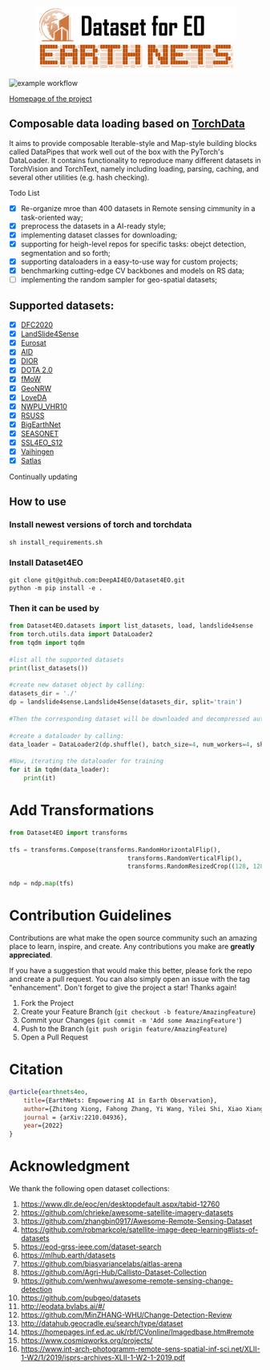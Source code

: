 <div  align="center">    
 <img src="resources/datasets4eo.png" width = "400" height = "130" alt="segmentation" align=center />
</div>


![example workflow](https://github.com/github/docs/actions/workflows/main.yml/badge.svg)

[Homepage of the project](https://earthnets.nicepage.io/)

## Composable data loading based on [TorchData](https://github.com/pytorch/data)
It aims to provide composable Iterable-style and Map-style building blocks called DataPipes that work well out of the box with the PyTorch's DataLoader. It contains functionality to reproduce many different datasets in TorchVision and TorchText, namely including loading, parsing, caching, and several other utilities (e.g. hash checking).

Todo List

- [x] Re-organize mroe than 400 datasets in Remote sensing cimmunity in a task-oriented way;
- [x] preprocess the datasets in a AI-ready style;
- [x] implementing dataset classes for downloading;
- [x] supporting for heigh-level repos for specific tasks: obejct detection, segmentation and so forth;
- [x] supporting dataloaders in a easy-to-use way for custom projects;
- [x] benchmarking cutting-edge CV backbones and models on RS data;
- [ ] implementing the random sampler for geo-spatial datasets;

## Supported datasets:

- [x] [DFC2020](https://ieee-dataport.org/competitions/2020-ieee-grss-data-fusion-contest)
- [x] [LandSlide4Sense](https://www.iarai.ac.at/landslide4sense/)
- [x] [Eurosat](https://github.com/phelber/EuroSAT#)
- [x] [AID](https://captain-whu.github.io/AID/)
- [x] [DIOR](http://www.escience.cn/people/JunweiHan/DIOR.html)
- [x] [DOTA 2.0](https://captain-whu.github.io/DOTA/index.html)
- [x] [fMoW](https://github.com/fMoW/dataset)
- [x] [GeoNRW](https://github.com/gbaier/geonrw)
- [x] [LoveDA](https://github.com/Junjue-Wang/LoveDA)
- [x] [NWPU_VHR10](https://github.com/chaozhong2010/VHR-10_dataset_coco)
- [x] [RSUSS](https://github.com/EarthNets/RSI-MMSegmentation)
- [x] [BigEarthNet](https://bigearth.net/)
- [x] [SEASONET](https://zenodo.org/record/5850307#.Y0cayXbP1D8)
- [x] [SSL4EO_S12](https://github.com/zhu-xlab/SSL4EO-S12)
- [x] [Vaihingen](https://www.isprs.org/education/benchmarks/UrbanSemLab/2d-sem-label-vaihingen.aspx)
- [x] [Satlas](https://satlas-pretrain.allen.ai)

Continually updating

## How to use

### Install newest versions of torch and torchdata
```shell
sh install_requirements.sh
```

### Install Dataset4EO
```shell
git clone git@github.com:DeepAI4EO/Dataset4EO.git
python -m pip install -e .
```

### Then it can be used by
```python
from Dataset4EO.datasets import list_datasets, load, landslide4sense
from torch.utils.data import DataLoader2
from tqdm import tqdm

#list all the supported datasets
print(list_datasets())

#create new dataset object by calling:
datasets_dir = './'
dp = landslide4sense.Landslide4Sense(datasets_dir, split='train')

#Then the corresponding dataset will be downloaded and decompressed automatically

#create a dataloader by calling:
data_loader = DataLoader2(dp.shuffle(), batch_size=4, num_workers=4, shuffle=True, drop_last=True)

#Now, iterating the dataloader for training
for it in tqdm(data_loader):
    print(it)
```

# Add Transformations
```python
from Dataset4EO import transforms

tfs = transforms.Compose(transforms.RandomHorizontalFlip(),
                                 transforms.RandomVerticalFlip(),
                                 transforms.RandomResizedCrop((128, 128), scale=[0.5, 1]))
                                 
ndp = ndp.map(tfs)
```


# Contribution Guidelines
Contributions are what make the open source community such an amazing place to learn, inspire, and create. Any contributions you make are **greatly appreciated**.

If you have a suggestion that would make this better, please fork the repo and create a pull request. You can also simply open an issue with the tag "enhancement".
Don't forget to give the project a star! Thanks again!

1. Fork the Project
2. Create your Feature Branch (`git checkout -b feature/AmazingFeature`)
3. Commit your Changes (`git commit -m 'Add some AmazingFeature'`)
4. Push to the Branch (`git push origin feature/AmazingFeature`)
5. Open a Pull Request

# Citation
```BibTeX
@article{earthnets4eo,
    title={EarthNets: Empowering AI in Earth Observation},
    author={Zhitong Xiong, Fahong Zhang, Yi Wang, Yilei Shi, Xiao Xiang Zhu},
    journal = {arXiv:2210.04936},
    year={2022}
}
```

# Acknowledgment
We thank the following open dataset collections:

1. https://www.dlr.de/eoc/en/desktopdefault.aspx/tabid-12760
2. https://github.com/chrieke/awesome-satellite-imagery-datasets
3. https://github.com/zhangbin0917/Awesome-Remote-Sensing-Dataset
4. https://github.com/robmarkcole/satellite-image-deep-learning#lists-of-datasets
5. https://eod-grss-ieee.com/dataset-search
6. https://mlhub.earth/datasets
7. https://github.com/biasvariancelabs/aitlas-arena
8. https://github.com/Agri-Hub/Callisto-Dataset-Collection
9. https://github.com/wenhwu/awesome-remote-sensing-change-detection
10. https://github.com/pubgeo/datasets
11. http://eodata.bvlabs.ai/#/
12. https://github.com/MinZHANG-WHU/Change-Detection-Review
13. http://datahub.geocradle.eu/search/type/dataset
14. https://homepages.inf.ed.ac.uk/rbf/CVonline/Imagedbase.htm#remote
15. https://www.cosmiqworks.org/projects/
16. https://www.int-arch-photogramm-remote-sens-spatial-inf-sci.net/XLII-1-W2/1/2019/isprs-archives-XLII-1-W2-1-2019.pdf
